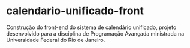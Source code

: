 # calendario-unificado-front

Construção do front-end do sistema de calendário unificado, projeto desenvolvido para a disciplina de Programação Avançada ministrada na Universidade Federal do Rio de Janeiro.